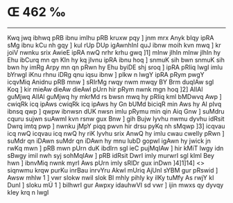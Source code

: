 # Œ 462 ‰
---
Kwq jwq ibhwq pRB ibnu imlhu pRB kruxw pqy ] jnm mrx Anyk bIqy
ipRA sMg ibnu kCu nh gqy ] kul rUp DUp igAwnhInI quJ ibnw moih kvn
mwq ] kr joiV nwnku srix AwieE ipRA nwQ nrhr krhu gwq ]1] mInw
jlhIn mInw jlhIn hy Ehu ibCurq mn qn KIn hy kq jIvnu ipRA ibnu hoq
] snmuK sih bwn snmuK sih bwn hy imRg Arpy mn qn pRwn hy Ehu byiDE
shj sroq ] ipRA pRIiq lwgI imlu bYrwgI iKnu rhnu iDRg qnu iqsu ibnw ]
plkw n lwgY ipRA pRym pwgY icqvMiq Anidnu pRB mnw ] sRIrMg rwqy nwm
mwqy BY Brm duqIAw sgl Koq ] kir mieAw dieAw dieAwl pUrn hir pRym
nwnk mgn hoq ]2] AlIAl guMjwq AlIAl guMjwq hy mkrMd rs bwsn
mwq hy pRIiq kml bMDwvq Awp ] cwiqRk icq ipAws cwiqRk icq ipAws hy
Gn bUMd biciqR min Aws hy Al pIvq ibnsq qwp ] qwpw ibnwsn dUK
nwsn imlu pRymu min qin Aiq Gnw ] suMdru cquru sujwn suAwmI kvn rsnw
gux Bnw ] gih Bujw lyvhu nwmu dyvhu idRsit Dwrq imtq pwp ] nwnku jMpY
piqq pwvn hir drsu pyKq nh sMqwp ]3] icqvau icq nwQ icqvau icq
nwQ hy riK lyvhu srix AnwQ hy imlu cwau cweIly pRwn ] suMdr qn iDAwn
suMdr qn iDAwn hy mnu lubD gopwl igAwn hy jwick jn rwKq mwn ] pRB
mwn pUrn duK ibdIrn sgl ieC pujMqIAw ] hir kMiT lwgy idn sBwgy
imil nwh syj sohMqIAw ] pRB idRsit DwrI imly murwrI sgl klml Bey
hwn ] ibnvMiq nwnk myrI Aws pUrn imly sRIDr gux inDwn ]4]1]14]
<> siqnwmu krqw purKu inrBau inrvYru Akwl mUriq AjUnI sYBM gur
pRswid ] Awsw mhlw 1 ] vwr slokw nwil slok BI mhly pihly ky ilKy
tuMfy As rwjY kI DunI ] sloku mÚ 1 ] bilhwrI gur Awpxy idauhwVI sd
vwr ] ijin mwxs qy dyvqy kIey krq n lwgI
####
